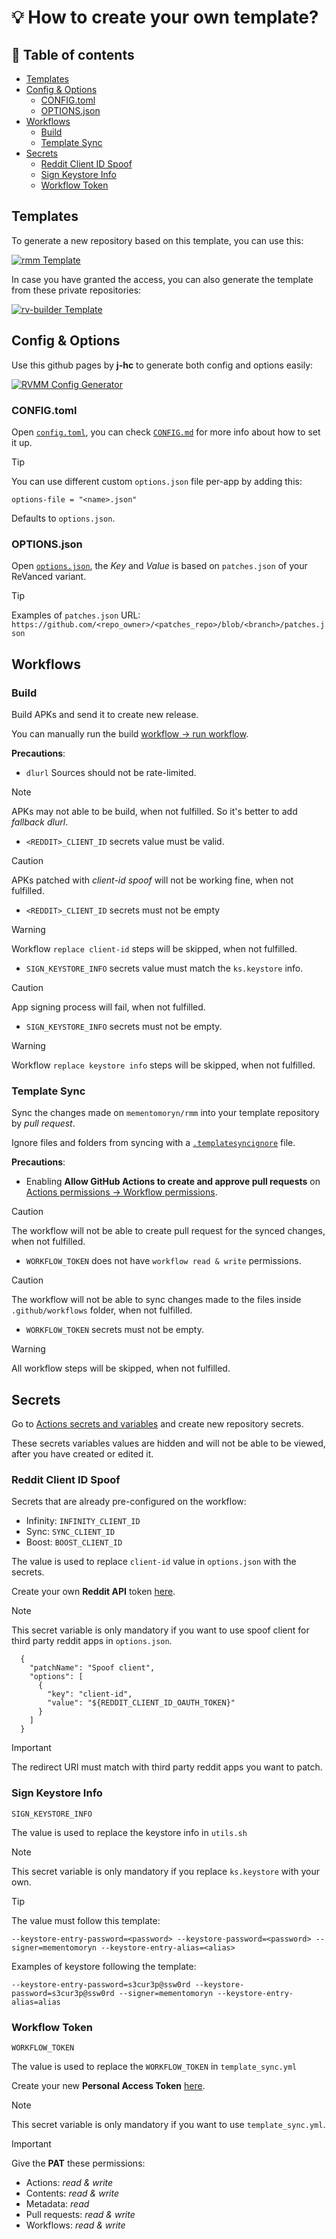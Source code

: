 # 💡 How to create your own template?

## 📜 Table of contents

* [Templates](#templates)
* [Config & Options](#config--options)
  * [CONFIG.toml](#configtoml)
  * [OPTIONS.json](#optionsjson)
* [Workflows](#workflows)
  * [Build](#build)
  * [Template Sync](#template-sync)
* [Secrets](#secrets)
  * [Reddit Client ID Spoof](#reddit-client-id-spoof)
  * [Sign Keystore Info](#sign-keystore-info)
  * [Workflow Token](#workflow-token)

## Templates

To generate a new repository based on this template, you can use this:

[![rmm Template](https://img.shields.io/badge/rmm-Template-444444?style=for-the-badge&logo=github&labelColor=444444&color=222333)](https://github.com/new?template_name=rmm&template_owner=mementomoryn)

In case you have granted the access, you can also generate the template from these private repositories:

[![rv-builder Template](https://img.shields.io/badge/rv%20builder-Template-444444?style=for-the-badge&logo=github&labelColor=444444&color=222333)](https://github.com/new?template_name=rv-builder&template_owner=mementomoryn)

## Config & Options

Use this github pages by **j-hc** to generate both config and options easily:

[![RVMM Config Generator](https://img.shields.io/badge/RVMM%20Config-Generate-444444?style=for-the-badge&logo=github%20pages&labelColor=444444&color=222333)](https://j-hc.github.io/rvmm-config-gen/)

### CONFIG.toml
Open [`config.toml`](../config.toml), you can check [`CONFIG.md`](../CONFIG.md) for more info about how to set it up.

> [!TIP]
> You can use different custom `options.json` file per-app by adding this:
> 
> `options-file = "<name>.json"`
> 
> Defaults to `options.json`.

### OPTIONS.json
Open [`options.json`](../options.json), the _Key_ and _Value_ is based on `patches.json` of your ReVanced variant.

> [!TIP]
> Examples of `patches.json` URL: `https://github.com/<repo_owner>/<patches_repo>/blob/<branch>/patches.json`

## Workflows

### Build
Build APKs and send it to create new release.

You can manually run the build [workflow → run workflow](../../../actions/workflows/build.yml).

**Precautions**:
* `dlurl` Sources should not be rate-limited.
> [!NOTE]
> APKs may not able to be build, when not fulfilled. So it's better to add _fallback dlurl_.

* `<REDDIT>_CLIENT_ID` secrets value must be valid.
> [!CAUTION]
> APKs patched with _client-id spoof_ will not be working fine, when not fulfilled.

* `<REDDIT>_CLIENT_ID` secrets must not be empty
> [!WARNING]
> Workflow `replace client-id` steps will be skipped, when not fulfilled.

* `SIGN_KEYSTORE_INFO` secrets value must match the `ks.keystore` info.
> [!CAUTION]
> App signing process will fail, when not fulfilled.

* `SIGN_KEYSTORE_INFO` secrets must not be empty.
> [!WARNING]
> Workflow `replace keystore info` steps will be skipped, when not fulfilled.

### Template Sync
Sync the changes made on `mementomoryn/rmm` into your template repository by *pull request*.

Ignore files and folders from syncing with a [`.templatesyncignore`](../.templatesyncignore) file.

**Precautions**:

* Enabling **Allow GitHub Actions to create and approve pull requests** on [Actions permissions → Workflow permissions](../../../settings/actions).
> [!CAUTION]
> The workflow will not be able to create pull request for the synced changes, when not fulfilled.

* `WORKFLOW_TOKEN` does not have `workflow read & write` permissions.
> [!CAUTION]
> The workflow will not be able to sync changes made to the files inside `.github/workflows` folder, when not fulfilled.

* `WORKFLOW_TOKEN` secrets must not be empty.
> [!WARNING]
> All workflow steps will be skipped, when not fulfilled.

## Secrets

Go to [Actions secrets and variables](../../../settings/secrets/actions) and create new repository secrets.

These secrets variables values are hidden and will not be able to be viewed, after you have created or edited it.

### Reddit Client ID Spoof
Secrets that are already pre-configured on the workflow:
* Infinity: `INFINITY_CLIENT_ID`
* Sync: `SYNC_CLIENT_ID`
* Boost: `BOOST_CLIENT_ID`

The value is used to replace `client-id` value in `options.json` with the secrets.

Create your own **Reddit API** token [here](https://www.reddit.com/prefs/apps).

> [!NOTE]
> This secret variable is only mandatory if you want to use spoof client for third party reddit apps in `options.json`.

```
  {
    "patchName": "Spoof client",
    "options": [
      {
        "key": "client-id",
        "value": "${REDDIT_CLIENT_ID_OAUTH_TOKEN}"
      }
    ]
  }
```

> [!IMPORTANT]
> The redirect URI must match with third party reddit apps you want to patch.

### Sign Keystore Info
`SIGN_KEYSTORE_INFO`

The value is used to replace the keystore info in `utils.sh`

> [!NOTE]
> This secret variable is only mandatory if you replace `ks.keystore` with your own.

> [!TIP]
> The value must follow this template:
>
> `--keystore-entry-password=<password> --keystore-password=<password> --signer=mementomoryn --keystore-entry-alias=<alias>`
>
> Examples of keystore following the template:
>
> `--keystore-entry-password=s3cur3p@ssw0rd --keystore-password=s3cur3p@ssw0rd --signer=mementomoryn --keystore-entry-alias=alias`

### Workflow Token
`WORKFLOW_TOKEN`

The value is used to replace the `WORKFLOW_TOKEN` in `template_sync.yml`

Create your new **Personal Access Token** [here](https://github.com/settings/tokens?type=beta).

> [!NOTE]
> This secret variable is only mandatory if you want to use `template_sync.yml`.

> [!IMPORTANT]
> Give the **PAT** these permissions:
> * Actions: _read & write_
> * Contents: _read & write_
> * Metadata: _read_
> * Pull requests: _read & write_
> * Workflows: _read & write_
